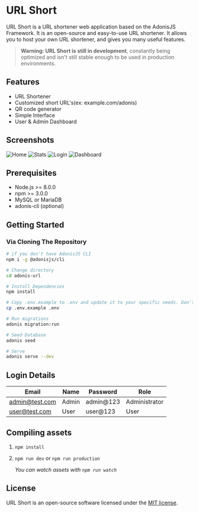 # URL Short

URL Short is a URL shortener web application based on the AdonisJS Framework. It is an open-source and easy-to-use URL shortener. It allows you to host your own URL shortener, and gives you many useful features.

> **Warning: URL Short is still in development**, constantly being optimized and isn't still stable enough to be used in production environments.

## Features

* URL Shortener
* Customized short URL's(ex: example.com/adonis)
* QR code generator
* Simple Interface
* User & Admin Dashboard

## Screenshots

![Home](https://imgur.com/HYD0hC2.png)
![Stats](https://imgur.com/MqRxPgz.png)
![Login](https://imgur.com/xCNA0zm.png)
![Dashboard](https://imgur.com/OuR4YVw.png)

## Prerequisites

* Node.js >= 8.0.0
* npm >= 3.0.0
* MySQL or MariaDB
* adonis-cli (optional)

## Getting Started

### Via Cloning The Repository

```bash
# if you don't have AdonisJS CLI
npm i -g @adonisjs/cli

# Change directory
cd adonis-url

# Install Dependencies
npm install

# Copy .env.example to .env and update it to your specific needs. Don't forget to set DB_USERNAME and DB_PASSWORD with the settings used behind.
cp .env.example .env

# Run migrations
adonis migration:run

# Seed Database
adonis seed

# Serve
adonis serve --dev
```

## Login Details

   | Email             | Name | Password | Role       |
   |-------------------|----------|----------|--------------|
   | admin@test.com | Admin    | admin@123    | Administrator |
   | user@test.com  | User     | user@123    | User  |

## Compiling assets

1. `npm install`
2. `npm run dev` or `npm run production`

    *You can watch assets with `npm run watch`*

## License

URL Short is an open-source software licensed under the [MIT license](https://github.com/nir-jas/adonis-url/blob/master/LICENSE).
